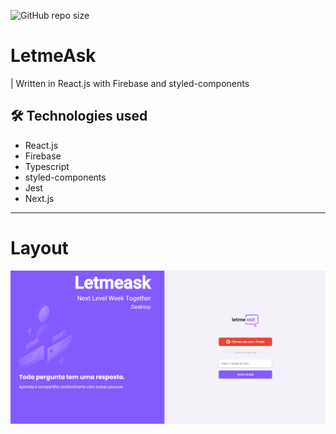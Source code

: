 ![GitHub repo size](https://img.shields.io/github/repo-size/Gabriel-Marinho-CA/LetmeAsk)

# LetmeAsk
|  Written in React.js with Firebase and styled-components


## 🛠 Technologies used


* React.js
* Firebase
* Typescript
* styled-components
* Jest
* Next.js


****



# Layout
<div id = "banner" >
<img width = "900px" src = "https://github.com/Gabriel-Marinho-CA/LetmeAsk/blob/master/.github/banner.PNG">
</div>




